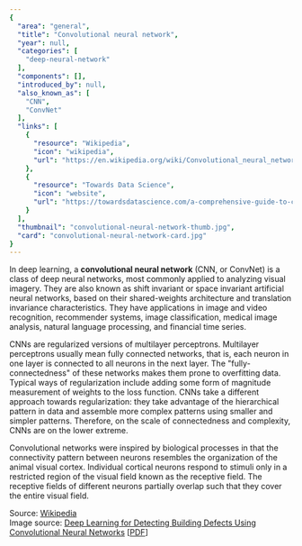 ```yaml
---
{
  "area": "general",
  "title": "Convolutional neural network",
  "year": null,
  "categories": [
    "deep-neural-network"
  ],
  "components": [],
  "introduced_by": null,
  "also_known_as": [
    "CNN",
    "ConvNet"
  ],
  "links": [
    {
      "resource": "Wikipedia",
      "icon": "wikipedia",
      "url": "https://en.wikipedia.org/wiki/Convolutional_neural_network"
    },
    {
      "resource": "Towards Data Science",
      "icon": "website",
      "url": "https://towardsdatascience.com/a-comprehensive-guide-to-convolutional-neural-networks-the-eli5-way-3bd2b1164a53"
    }
  ],
  "thumbnail": "convolutional-neural-network-thumb.jpg",
  "card": "convolutional-neural-network-card.jpg"
}
---
```

In deep learning, a **convolutional neural network** (CNN, or ConvNet) is a class of deep neural networks, most commonly applied to analyzing visual imagery. They are also known as shift invariant or space invariant artificial neural networks, based on their shared-weights architecture and translation invariance characteristics. They have applications in image and video recognition, recommender systems, image classification, medical image analysis, natural language processing, and financial time series.  

CNNs are regularized versions of multilayer perceptrons. Multilayer perceptrons usually mean fully connected networks, that is, each neuron in one layer is connected to all neurons in the next layer. The "fully-connectedness" of these networks makes them prone to overfitting data. Typical ways of regularization include adding some form of magnitude measurement of weights to the loss function. CNNs take a different approach towards regularization: they take advantage of the hierarchical pattern in data and assemble more complex patterns using smaller and simpler patterns. Therefore, on the scale of connectedness and complexity, CNNs are on the lower extreme.  

Convolutional networks were inspired by biological processes in that the connectivity pattern between neurons resembles the organization of the animal visual cortex. Individual cortical neurons respond to stimuli only in a restricted region of the visual field known as the receptive field. The receptive fields of different neurons partially overlap such that they cover the entire visual field. 

Source: [Wikipedia](https://en.wikipedia.org/wiki/Convolutional_neural_network)  
Image source: [Deep Learning for Detecting Building Defects Using Convolutional Neural Networks](https://www.semanticscholar.org/paper/Deep-Learning-for-Detecting-Building-Defects-Using-Perez-Tah/e3637c09ad323908a7655cc1a8120f02335cd464) [[PDF](https://arxiv.org/ftp/arxiv/papers/1908/1908.04392.pdf)]  
